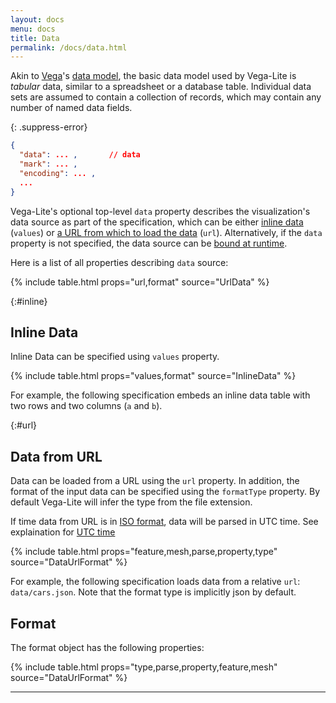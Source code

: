 ```yaml
---
layout: docs
menu: docs
title: Data
permalink: /docs/data.html
---
```


Akin to [Vega](https://www.github.com/vega/vega)'s [data model](https://www.github.com/vega/vega/wiki/Data), the basic data model used by Vega-Lite is *tabular* data, similar to a spreadsheet or a database table. Individual data sets are assumed to contain a collection of records, which may contain any number of named data fields.

{: .suppress-error}
```json
{
  "data": ... ,       // data
  "mark": ... ,
  "encoding": ... ,
  ...
}
```

Vega-Lite's optional top-level `data` property describes the visualization's data source as part of the specification, which can be either [inline data](#inline) (`values`) or [a URL from which to load the data](#url) (`url`).  Alternatively, if the `data` property is not specified, the data source can be [bound at runtime](https://github.com/vega/vega/wiki/Runtime).

Here is a list of all properties describing `data` source:

{% include table.html props="url,format" source="UrlData" %}

{:#inline}
## Inline Data

Inline Data can be specified using `values` property.

{% include table.html props="values,format" source="InlineData" %}

For example, the following specification embeds an inline data table with two rows and two columns (`a` and `b`).

<span class="vl-example" data-name="bar"></span>

{:#url}
## Data from URL

Data can be loaded from a URL using the `url` property. In addition, the format of the input data can be specified using the `formatType` property. By default Vega-Lite will infer the type from the file extension.

If time data from URL is in [ISO format](https://developer.mozilla.org/en-US/docs/Web/JavaScript/Reference/Global_Objects/Date/parse), data will be parsed in UTC time. See explaination for [UTC time](timeunit.html#utc)

{% include table.html props="feature,mesh,parse,property,type" source="DataUrlFormat" %}

For example, the following specification loads data from a relative `url`: `data/cars.json`. Note that the format type is implicitly json by default.

<span class="vl-example" data-name="scatter"></span>

## Format

The format object has the following properties:

{% include table.html props="type,parse,property,feature,mesh" source="DataUrlFormat" %}

-----
